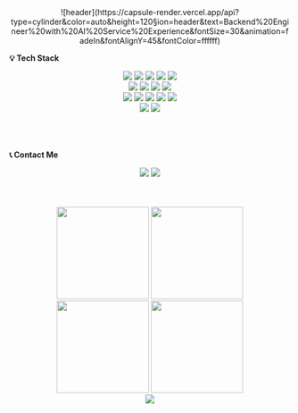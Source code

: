 <div align="center">
![header](https://capsule-render.vercel.app/api?type=cylinder&color=auto&height=120&section=header&text=Backend%20Engineer%20with%20AI%20Service%20Experience&fontSize=30&animation=fadeIn&fontAlignY=45&fontColor=ffffff)
</div>

<span style="font-weight:bold; align=center">💡 Tech Stack</span>
<p align="center">
    <!-- Languages & Frameworks -->
    <a href="#"><img src="https://img.shields.io/badge/Java-007396?logo=java&logoColor=white"/></a>
    <a href="#"><img src="https://img.shields.io/badge/Spring-6DB33F?logo=spring&logoColor=white"/></a>
    <a href="#"><img src="https://img.shields.io/badge/Spring%20Boot-6DB33F?logo=springboot&logoColor=white"/></a>
    <a href="#"><img src="https://img.shields.io/badge/jQuery-0769AD?logo=jquery&logoColor=white"/></a>
    <a href="#"><img src="https://img.shields.io/badge/FastAPI-009688?logo=fastapi&logoColor=white"/></a>
    </br>
    <!-- Databases -->
    <a href="#"><img src="https://img.shields.io/badge/PostgreSQL-4169E1?logo=postgresql&logoColor=white"/></a>
    <a href="#"><img src="https://img.shields.io/badge/MongoDB-47A248?logo=mongodb&logoColor=white"/></a>
    <a href="#"><img src="https://img.shields.io/badge/MySQL-4479A1?logo=mysql&logoColor=white"/></a>
    <a href="#"><img src="https://img.shields.io/badge/Redis-DC382D?logo=redis&logoColor=white"/></a>
    </br>
    <!-- Tools & Platforms -->
    <a href="#"><img src="https://img.shields.io/badge/Linux-FCC624?logo=linux&logoColor=black"/></a>
    <a href="#"><img src="https://img.shields.io/badge/Amazon%20AWS-232F3E?logo=amazonaws&logoColor=white"/></a>
    <a href="#"><img src="https://img.shields.io/badge/GitHub-181717?logo=github&logoColor=white"/></a>
    <a href="#"><img src="https://img.shields.io/badge/Git-F05032?logo=git&logoColor=white"/></a>
    <a href="#"><img src="https://img.shields.io/badge/Gradle-02303A?logo=gradle&logoColor=white"/></a>
    </br>
    <!-- Web -->
    <a href="#"><img src="https://img.shields.io/badge/HTML5-E34F26?logo=html5&logoColor=white"/></a>
    <a href="#"><img src="https://img.shields.io/badge/CSS3-1572B6?logo=css3&logoColor=white"/></a>
    </br></br></br></br>
</p>

<span style="font-weight:bold; align=center">📞 Contact Me</span>
<div align="center"?
    <a href="https://www.linkedin.com/in/%EC%9D%80%EC%84%9C-%EA%B9%80-6152b3274/">
        <img src="https://img.shields.io/badge/LinkedIn-0A66C2?logo=linkedin&logoColor=white"/>
    </a>
    <a href="mailto:edgexpand@gmail.com">
        <img src="https://img.shields.io/badge/Email-D14836?logo=gmail&logoColor=white"/>
    </a>
    </br></br></br></br>
</div>

<div align="center">
    <div align="center">
        <img height="165" src="https://github-readme-stats.vercel.app/api?username=kimeunsur&show_icons=true&hide=contribs&rank_icon=github&theme=tokyonight"/>
        <img height="165" src="https://streak-stats.demolab.com?user=kimeunsur&theme=tokyonight"/>
    </div>
    <div align="center">
        <img height="165" src="https://github-readme-stats.vercel.app/api/top-langs/?username=kimeunsur&layout=compact&langs_count=8&theme=tokyonight"/>
        <img height="165" src="http://mazassumnida.wtf/api/v2/generate_badge?boj=edgexpand"/>
    </div>
    <div align="center">
        <img src="https://visitor-badge.laobi.icu/badge?page_id=kimeunsur.kimeunsur"/>
    </div>
</div>
